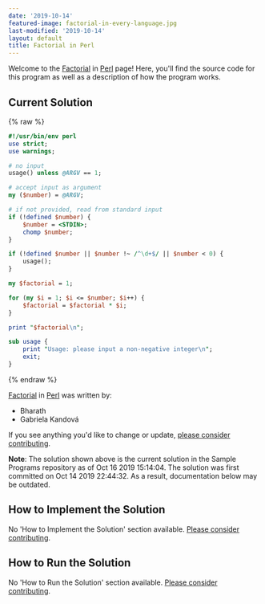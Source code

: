 ```yaml
---
date: '2019-10-14'
featured-image: factorial-in-every-language.jpg
last-modified: '2019-10-14'
layout: default
title: Factorial in Perl
---
```


Welcome to the [Factorial](https://sampleprograms.io/projects/factorial) in [Perl](https://sampleprograms.io/languages/perl) page! Here, you'll find the source code for this program as well as a description of how the program works.

## Current Solution

{% raw %}

```perl
#!/usr/bin/env perl
use strict;
use warnings;

# no input
usage() unless @ARGV == 1;

# accept input as argument
my ($number) = @ARGV;

# if not provided, read from standard input
if (!defined $number) {
    $number = <STDIN>;
    chomp $number;
}

if (!defined $number || $number !~ /^\d+$/ || $number < 0) {
    usage();
}

my $factorial = 1;

for (my $i = 1; $i <= $number; $i++) {
    $factorial = $factorial * $i;
}

print "$factorial\n";

sub usage {
    print "Usage: please input a non-negative integer\n";
    exit;
}
```

{% endraw %}

[Factorial](https://sampleprograms.io/projects/factorial) in [Perl](https://sampleprograms.io/languages/perl) was written by:

- Bharath
- Gabriela Kandová

If you see anything you'd like to change or update, [please consider contributing](https://github.com/TheRenegadeCoder/sample-programs).

**Note**: The solution shown above is the current solution in the Sample Programs repository as of Oct 16 2019 15:14:04. The solution was first committed on Oct 14 2019 22:44:32. As a result, documentation below may be outdated.

## How to Implement the Solution

No 'How to Implement the Solution' section available. [Please consider contributing](https://github.com/TheRenegadeCoder/sample-programs-website).

## How to Run the Solution

No 'How to Run the Solution' section available. [Please consider contributing](https://github.com/TheRenegadeCoder/sample-programs-website).